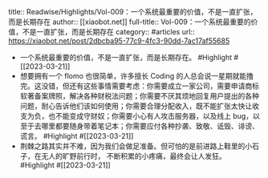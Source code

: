 title:: Readwise/Highlights/Vol-009：一个系统最重要的价值，不是一直扩张，而是长期存在
author:: [[xiaobot.net]]
full-title:: Vol-009：一个系统最重要的价值，不是一直扩张，而是长期存在
category:: #articles
url:: https://xiaobot.net/post/2dbcba95-77c9-4fc3-90dd-7ac17af55685

- 一个系统最重要的价值，不是一直扩张，而是长期存在。 #Highlight #[[2023-03-21]]
- 想要拥有一个 flomo 也很简单，许多擅长 Coding 的人总会说一星期就能撸完。这没错，但还有这些事情需要考虑：你需要成立一家公司，需要申请商标软著备案牌照，解决各种财税法问题；你需要不厌其烦地回复用户提出的各种问题，耐心告诉他们该如何使用；你需要合理分配收入，既不能扩张太快让收支为负，也不能变成守财奴；你需要小心有人攻击服务器，以及线上 bug，以至于去哪里都要随身带着笔记本；你需要应付各种抄袭、致敬、诋毁、诽谤、谎言。 #Highlight #[[2023-03-21]]
- 荆棘之路其实并不难，因为我们会做足准备。但可怕的是前进路上鞋里的小石子，在无人的旷野前行时， 不断积累的小疼痛，最终会让人发狂。 #Highlight #[[2023-03-21]]